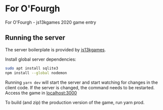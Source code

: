 # For O'Fourgh
For O'Fourgh  - js13kgames 2020 game entry


## Running the server

The server boilerplate is provided by [js13kgames](https://github.com/js13kGames/js13kserver).

Install global server dependencies:

```sh
sudo apt install sqlite3
npm install --global nodemon
```

Running `yarn dev` will start the server and start watching for changes in the client code. If the server is changed, the command needs to be restarted. Access the game in [localhost:3000](localhost:3000)

To build (and zip) the production version of the game, run yarn prod.
